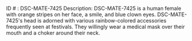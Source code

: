ID # : DSC-MATE-7425
Description: DSC-MATE-7425 is a human female with orange stripes on her face, a smile, and blue clown eyes. DSC-MATE-7425's head is adorned with various rainbow-colored accessories frequently seen at festivals. They willingly wear a medical mask over their mouth and a choker around their neck.